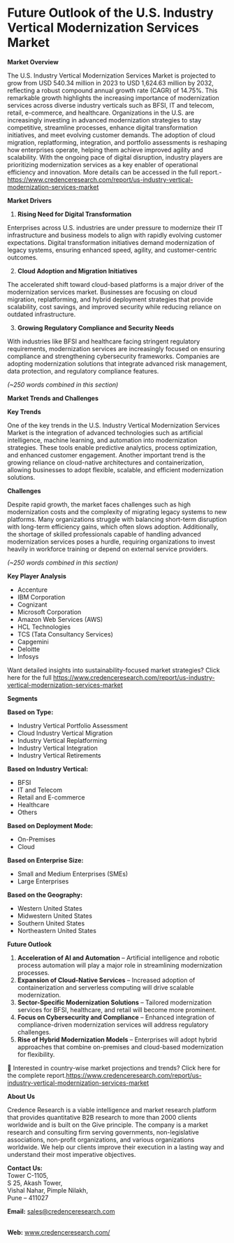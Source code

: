 # Future Outlook of the U.S. Industry Vertical Modernization Services Market


<p><strong>Market Overview</strong></p>
<p>The U.S. Industry Vertical Modernization Services Market is projected to grow from USD 540.34 million in 2023 to USD 1,624.63 million by 2032, reflecting a robust compound annual growth rate (CAGR) of 14.75%. This remarkable growth highlights the increasing importance of modernization services across diverse industry verticals such as BFSI, IT and telecom, retail, e-commerce, and healthcare. Organizations in the U.S. are increasingly investing in advanced modernization strategies to stay competitive, streamline processes, enhance digital transformation initiatives, and meet evolving customer demands. The adoption of cloud migration, replatforming, integration, and portfolio assessments is reshaping how enterprises operate, helping them achieve improved agility and scalability. With the ongoing pace of digital disruption, industry players are prioritizing modernization services as a key enabler of operational efficiency and innovation. More details can be accessed in the full report.-<a href="https://www.credenceresearch.com/report/us-industry-vertical-modernization-services-market">https://www.credenceresearch.com/report/us-industry-vertical-modernization-services-market</a></p>
<p><strong>Market Drivers</strong></p>
<ol>
<li><strong> Rising Need for Digital Transformation</strong></li>
</ol>
<p>Enterprises across U.S. industries are under pressure to modernize their IT infrastructure and business models to align with rapidly evolving customer expectations. Digital transformation initiatives demand modernization of legacy systems, ensuring enhanced speed, agility, and customer-centric outcomes.</p>
<ol start="2">
<li><strong> Cloud Adoption and Migration Initiatives</strong></li>
</ol>
<p>The accelerated shift toward cloud-based platforms is a major driver of the modernization services market. Businesses are focusing on cloud migration, replatforming, and hybrid deployment strategies that provide scalability, cost savings, and improved security while reducing reliance on outdated infrastructure.</p>
<ol start="3">
<li><strong> Growing Regulatory Compliance and Security Needs</strong></li>
</ol>
<p>With industries like BFSI and healthcare facing stringent regulatory requirements, modernization services are increasingly focused on ensuring compliance and strengthening cybersecurity frameworks. Companies are adopting modernization solutions that integrate advanced risk management, data protection, and regulatory compliance features.</p>
<p><em>(~250 words combined in this section)</em></p>
<p><strong>Market Trends and Challenges</strong></p>
<p><strong>Key Trends</strong></p>
<p>One of the key trends in the U.S. Industry Vertical Modernization Services Market is the integration of advanced technologies such as artificial intelligence, machine learning, and automation into modernization strategies. These tools enable predictive analytics, process optimization, and enhanced customer engagement. Another important trend is the growing reliance on cloud-native architectures and containerization, allowing businesses to adopt flexible, scalable, and efficient modernization solutions.</p>
<p><strong>Challenges</strong></p>
<p>Despite rapid growth, the market faces challenges such as high modernization costs and the complexity of migrating legacy systems to new platforms. Many organizations struggle with balancing short-term disruption with long-term efficiency gains, which often slows adoption. Additionally, the shortage of skilled professionals capable of handling advanced modernization services poses a hurdle, requiring organizations to invest heavily in workforce training or depend on external service providers.</p>
<p><em>(~250 words combined in this section)</em></p>
<p><strong>Key Player Analysis</strong></p>
<ul>
<li>Accenture</li>
<li>IBM Corporation</li>
<li>Cognizant</li>
<li>Microsoft Corporation</li>
<li>Amazon Web Services (AWS)</li>
<li>HCL Technologies</li>
<li>TCS (Tata Consultancy Services)</li>
<li>Capgemini</li>
<li>Deloitte</li>
<li>Infosys</li>
</ul>
<p>Want detailed insights into sustainability-focused market strategies? Click here for the full <a href="https://www.credenceresearch.com/report/us-industry-vertical-modernization-services-market">https://www.credenceresearch.com/report/us-industry-vertical-modernization-services-market</a></p>
<p><strong>Segments</strong></p>
<p><strong>Based on Type:</strong></p>
<ul>
<li>Industry Vertical Portfolio Assessment</li>
<li>Cloud Industry Vertical Migration</li>
<li>Industry Vertical Replatforming</li>
<li>Industry Vertical Integration</li>
<li>Industry Vertical Retirements</li>
</ul>
<p><strong>Based on Industry Vertical:</strong></p>
<ul>
<li>BFSI</li>
<li>IT and Telecom</li>
<li>Retail and E-commerce</li>
<li>Healthcare</li>
<li>Others</li>
</ul>
<p><strong>Based on Deployment Mode:</strong></p>
<ul>
<li>On-Premises</li>
<li>Cloud</li>
</ul>
<p><strong>Based on Enterprise Size:</strong></p>
<ul>
<li>Small and Medium Enterprises (SMEs)</li>
<li>Large Enterprises</li>
</ul>
<p><strong>Based on the Geography:</strong></p>
<ul>
<li>Western United States</li>
<li>Midwestern United States</li>
<li>Southern United States</li>
<li>Northeastern United States</li>
</ul>
<p><strong>Future Outlook</strong></p>
<ol>
<li><strong>Acceleration of AI and Automation</strong> &ndash; Artificial intelligence and robotic process automation will play a major role in streamlining modernization processes.</li>
<li><strong>Expansion of Cloud-Native Services</strong> &ndash; Increased adoption of containerization and serverless computing will drive scalable modernization.</li>
<li><strong>Sector-Specific Modernization Solutions</strong> &ndash; Tailored modernization services for BFSI, healthcare, and retail will become more prominent.</li>
<li><strong>Focus on Cybersecurity and Compliance</strong> &ndash; Enhanced integration of compliance-driven modernization services will address regulatory challenges.</li>
<li><strong>Rise of Hybrid Modernization Models</strong> &ndash; Enterprises will adopt hybrid approaches that combine on-premises and cloud-based modernization for flexibility.</li>
</ol>
<p>📌 Interested in country-wise market projections and trends? Click here for the complete report.<a href="https://www.credenceresearch.com/report/us-industry-vertical-modernization-services-market">https://www.credenceresearch.com/report/us-industry-vertical-modernization-services-market</a></p>
<p><strong>About Us</strong></p>
<p>Credence Research is a viable intelligence and market research platform that provides quantitative B2B research to more than 2000 clients worldwide and is built on the Give principle. The company is a market research and consulting firm serving governments, non-legislative associations, non-profit organizations, and various organizations worldwide. We help our clients improve their execution in a lasting way and understand their most imperative objectives.</p>
<p><strong>Contact Us:</strong><br /> Tower C-1105,<br /> S 25, Akash Tower,<br /> Vishal Nahar, Pimple Nilakh,<br /> Pune &ndash; 411027</p>
<p><strong>Email:</strong> <a href="mailto:sales@credenceresearch.com">sales@credenceresearch.com</a></p>
<p><br /> <strong>Web:</strong> <a href="http://www.credenceresearch.com/">www.credenceresearch.com/</a></p>

